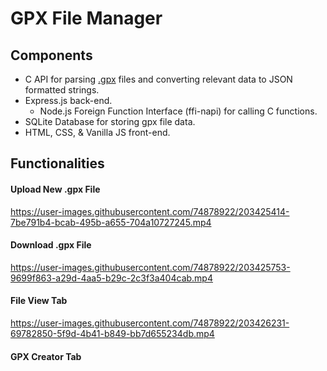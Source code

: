 # GPX File Manager

## Components
- C API for parsing [.gpx](https://en.wikipedia.org/wiki/GPS_Exchange_Format) files and converting relevant data to JSON formatted strings. 
- Express.js back-end.
	- Node.js Foreign Function Interface (ffi-napi) for calling C functions.
- SQLite Database for storing gpx file data. 
- HTML, CSS, & Vanilla JS front-end.

## Functionalities

#### Upload New .gpx File



https://user-images.githubusercontent.com/74878922/203425414-7be791b4-bcab-495b-a655-704a10727245.mp4


#### Download .gpx File


https://user-images.githubusercontent.com/74878922/203425753-9699f863-a29d-4aa5-b29c-2c3f3a404cab.mp4


#### File View Tab


https://user-images.githubusercontent.com/74878922/203426231-69782850-5f9d-4b41-b849-bb7d655234db.mp4


#### GPX Creator Tab
